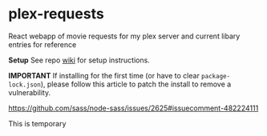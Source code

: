 # plex-requests
React webapp of movie requests for my plex server and current libary entries for reference

**Setup**
See repo [wiki](https://github.com/opanitch/plex-requests/wiki) for setup instructions.

**IMPORTANT**
If installing for the first time (or have to clear `package-lock.json`), please follow this article to patch the install to remove a vulnerability.

https://github.com/sass/node-sass/issues/2625#issuecomment-482224111

This is temporary
